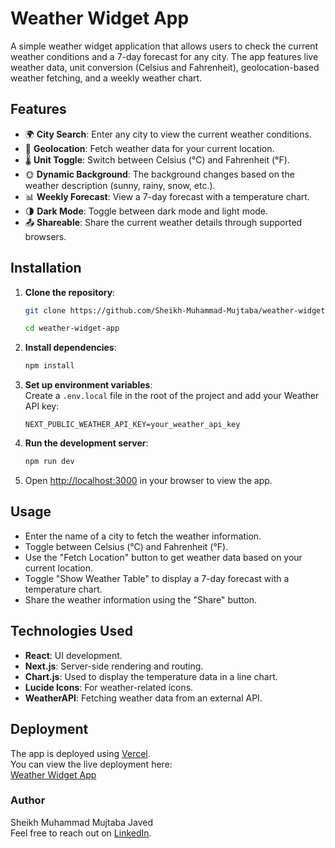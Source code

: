 # Weather Widget App

A simple weather widget application that allows users to check the current weather conditions and a 7-day forecast for any city. The app features live weather data, unit conversion (Celsius and Fahrenheit), geolocation-based weather fetching, and a weekly weather chart.

## Features

- 🌍 **City Search**: Enter any city to view the current weather conditions.
- 📍 **Geolocation**: Fetch weather data for your current location.
- 🌡️ **Unit Toggle**: Switch between Celsius (°C) and Fahrenheit (°F).
- 🌞 **Dynamic Background**: The background changes based on the weather description (sunny, rainy, snow, etc.).
- 📊 **Weekly Forecast**: View a 7-day forecast with a temperature chart.
- 🌗 **Dark Mode**: Toggle between dark mode and light mode.
- 📤 **Shareable**: Share the current weather details through supported browsers.

## Installation

1. **Clone the repository**:
    ```bash
    git clone https://github.com/Sheikh-Muhammad-Mujtaba/weather-widget-app.git
    
    cd weather-widget-app
    ```

2. **Install dependencies**:
    ```bash
    npm install
    ```

3. **Set up environment variables**:  
   Create a `.env.local` file in the root of the project and add your Weather API key:
    ```env
    NEXT_PUBLIC_WEATHER_API_KEY=your_weather_api_key
    ```

4. **Run the development server**:
    ```bash
    npm run dev
    ```

5. Open [http://localhost:3000](http://localhost:3000) in your browser to view the app.

## Usage

- Enter the name of a city to fetch the weather information.
- Toggle between Celsius (°C) and Fahrenheit (°F).
- Use the "Fetch Location" button to get weather data based on your current location.
- Toggle "Show Weather Table" to display a 7-day forecast with a temperature chart.
- Share the weather information using the "Share" button.

## Technologies Used

- **React**: UI development.
- **Next.js**: Server-side rendering and routing.
- **Chart.js**: Used to display the temperature data in a line chart.
- **Lucide Icons**: For weather-related icons.
- **WeatherAPI**: Fetching weather data from an external API.

## Deployment

The app is deployed using [Vercel](https://vercel.com/).  
You can view the live deployment here:  
[Weather Widget App](https://weather-widget-app-six.vercel.app/)


### Author

Sheikh Muhammad Mujtaba Javed  
Feel free to reach out on [LinkedIn](https://www.linkedin.com/in/sheikh-m-mujtaba-javed-0362872b9).

